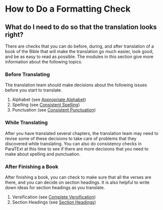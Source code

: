 # How to Do a Formatting Check #

## What do I need to do so that the translation looks right? ##


There are checks that you can do before, during, and after translation of a book of the Bible that will make the translation go much easier, look good, and be as easy to read as possible. The modules in this section give more information about the following topics.

### Before Translating

The translation team should make decisions about the following issues before you start to translate.

1. Alphabet (see [Appropriate Alphabet](../alphabet/01.md))
1. Spelling (see [Consistent Spelling](../spelling/01.md))
1. Punctuation (see [Consistent Punctuation](../punctuation/01.md))

### While Translating

After you have translated several chapters, the translation team may need to revise some of these decisions to take care of problems that they discovered while translating. You can also do consistency checks in ParaTExt at this time to see if there are more decisions that you need to make about spelling and punctuation.

### After Finishing a Book

After finishing a book, you can check to make sure that all the verses are there, and you can decide on section headings. It is also helpful to write down ideas for section headings as you translate.

1. Versification (see [Complete Versification](../verses/01.md))
1. Section Headings (see [Section Headings](../headings/01.md))

